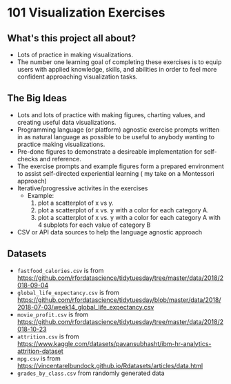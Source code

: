 # 101 Visualization Exercises

## What's this project all about?
- Lots of practice in making visualizations.
- The number one learning goal of completing these exercises is to equip users with applied knowledge, skills, and abilities in order to feel more confident approaching visualization tasks.

## The Big Ideas
- Lots and lots of practice with making figures, charting values, and creating useful data visualizations.
- Programming language (or platform) agnostic exercise prompts written in as natural language as possible to be useful to anybody wanting to practice making visualizations.
- Pre-done figures to demonstrate a desireable implementation for self-checks and reference.
- The exercise prompts and example figures form a prepared environment to assist self-directed experiential learning ( my take on a Montessori approach)
- Iterative/progressive activites in the exercises
    - Example:
        1. plot a scatterplot of x vs y.
        2. plot a scatterplot of x vs. y with a color for each category A.
        3. plot a scatterplot of x vs. y with a color for each category A with 4 subplots for each value of category B
- CSV or API data sources to help the language agnostic approach



## Datasets
- `fastfood_calories.csv` is from https://github.com/rfordatascience/tidytuesday/tree/master/data/2018/2018-09-04
- `global_life_expectancy.csv` is from https://github.com/rfordatascience/tidytuesday/blob/master/data/2018/2018-07-03/week14_global_life_expectancy.csv
- `movie_profit.csv` is from https://github.com/rfordatascience/tidytuesday/tree/master/data/2018/2018-10-23
- `attrition.csv` is from https://www.kaggle.com/datasets/pavansubhasht/ibm-hr-analytics-attrition-dataset
- `mpg.csv` is from https://vincentarelbundock.github.io/Rdatasets/articles/data.html
- `grades_by_class.csv` from randomly generated data

